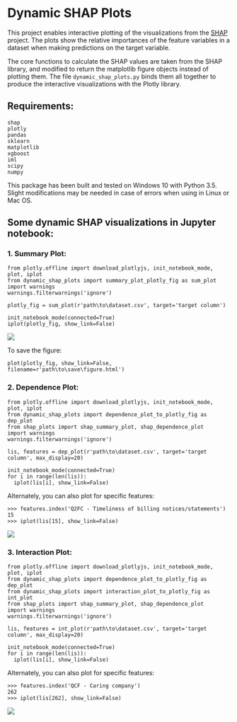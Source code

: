 # Dynamic SHAP Plots
This project enables interactive plotting of the visualizations from the [SHAP](https://github.com/slundberg/shap) project. The plots show the relative importances of the feature variables in a dataset when making predictions on the target variable.

The core functions to calculate the SHAP values are taken from the SHAP library, and modified to return the matplotlib figure objects instead of plotting them. The file `dynamic_shap_plots.py` binds them all together to produce the interactive visualizations with the Plotly library.

## Requirements:
```
shap
plotly
pandas
sklearn
matplotlib
xgboost
iml
scipy
numpy
```
This package has been built and tested on Windows 10 with Python 3.5. Slight modifications may be needed in case of errors when using in Linux or Mac OS.

##  Some dynamic SHAP visualizations in Jupyter notebook:

### 1. Summary Plot:
```
from plotly.offline import download_plotlyjs, init_notebook_mode, plot, iplot
from dynamic_shap_plots import summary_plot_plotly_fig as sum_plot
import warnings
warnings.filterwarnings('ignore')

plotly_fig = sum_plot(r'path\to\dataset.csv', target='target column')

init_notebook_mode(connected=True)
iplot(plotly_fig, show_link=False)
```

![](https://user-images.githubusercontent.com/39755678/62591715-16cbb480-b903-11e9-818f-82ce793af4b1.png)

To save the figure:
```
plot(plotly_fig, show_link=False, filename=r'path\to\save\figure.html')
```

### 2. Dependence Plot:
```
from plotly.offline import download_plotlyjs, init_notebook_mode, plot, iplot
from dynamic_shap_plots import dependence_plot_to_plotly_fig as dep_plot
from shap_plots import shap_summary_plot, shap_dependence_plot
import warnings
warnings.filterwarnings('ignore')

lis, features = dep_plot(r'path\to\dataset.csv', target='target column', max_display=20)

init_notebook_mode(connected=True)
for i in range(len(lis)):
  iplot(lis[i], show_link=False)
```
Alternately, you can also plot for specific features:

```
>>> features.index('Q2FC - Timeliness of billing notices/statements')
15
>>> iplot(lis[15], show_link=False)
```

![](https://user-images.githubusercontent.com/39755678/62591656-e257f880-b902-11e9-8a44-d5f75ad2304e.png)

### 3. Interaction Plot:
```
from plotly.offline import download_plotlyjs, init_notebook_mode, plot, iplot
from dynamic_shap_plots import dependence_plot_to_plotly_fig as dep_plot
from dynamic_shap_plots import interaction_plot_to_plotly_fig as int_plot
from shap_plots import shap_summary_plot, shap_dependence_plot
import warnings
warnings.filterwarnings('ignore')

lis, features = int_plot(r'path\to\dataset.csv', target='target column', max_display=20)

init_notebook_mode(connected=True)
for i in range(len(lis)):
  iplot(lis[i], show_link=False)
```
Alternately, you can also plot for specific features:

```
>>> features.index('QCF - Caring company')
262
>>> iplot(lis[262], show_link=False)
```

![](https://user-images.githubusercontent.com/39755678/62591749-39f66400-b903-11e9-9400-5c0eaec4c35d.png)
